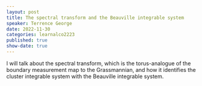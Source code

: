 ```yaml
---
layout: post
title: The spectral transform and the Beauville integrable system
speaker: Terrence George
date: 2022-11-30
categories: learnalco2223
published: true
show-date: true
---
```

I will talk about the spectral transform, which is the torus-analogue of the boundary measurement map to the Grassmannian, and how it identifies the cluster integrable system with the Beauville integrable system.
